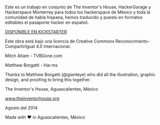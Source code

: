 
Este es un trabajo en conjunto de The Inventor's House, HackerGarage 
y Hackerspace Monterrey para todos los hackerspace de México y toda la comunidad
de habla hispana, hemos traducido y puesto en formatos editables el pasaporte hacker
en español.

[DISPONIBLE EN KICKSTARTER](http://kck.st/2yHS0dB)

Este obra está bajo una licencia de Creative Commons 
Reconocimiento-CompartirIgual 4.0 Internacional.

Mitch Altam - TVBGone.com

Matthew Borgatti - Har.ms

Thanks to Matthew Borgatti (@gianteye) who did all the illustration, graphic design, and proofing to bring this together.

The Inventor's House, Aguascalientes, México

www.theinventorhouse.org

Agosto del 2014

Made with ❤︎ in Aguascalientes, México
